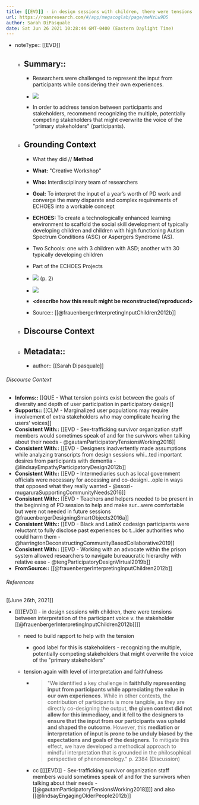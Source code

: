 ```yaml
---
title: [[EVD]] - in design sessions with children, there were tensions between interpretation of the participant voice v. the stakeholder [[@frauenbergerInterpretingInputChildren2012b]]
url: https://roamresearch.com/#/app/megacoglab/page/meNzLw9D5
author: Sarah DiPasquale
date: Sat Jun 26 2021 10:28:44 GMT-0400 (Eastern Daylight Time)
---
```


- noteType:: [[EVD]]

    - ## Summary::

        - Researchers were challenged to represent the input from participants while considering their own experiences.

        - ![](https://firebasestorage.googleapis.com/v0/b/firescript-577a2.appspot.com/o/imgs%2Fapp%2Fmegacoglab%2F7_TvxIaFNM.png?alt=media&token=ea732311-3cd1-41ee-a3aa-8b44afe7df04)

        - In order to address tension between participants and stakeholders, recommend recognizing the multiple, potentially competing stakeholders that might overwrite the voice of the "primary stakeholders" (participants).

    - ## **Grounding Context**

        - What they did // **Method**

        - **What:** "Creative Workshop"

        - **Who:** Interdisciplinary team of researchers

        - **Goal:** To interpret the input of a year’s worth of PD work and converge the many disparate and complex requirements of ECHOES into a workable concept

        - **ECHOES:** To create a technologically enhanced learning environment to scaffold the social skill development of typically developing children and children with high functioning Autism Spectrum Conditions (ASC) or Aspergers Syndrome (AS).

        - Two Schools: one with 3 children with ASD; another with 30 typically developing children

        - Part of the ECHOES Projects

        - ![](https://firebasestorage.googleapis.com/v0/b/firescript-577a2.appspot.com/o/imgs%2Fapp%2Fmegacoglab%2FK-yd3n0ODe.png?alt=media&token=801b4cb2-783a-4857-8799-940b468e3b6e) (p. 2)

        - ![](https://firebasestorage.googleapis.com/v0/b/firescript-577a2.appspot.com/o/imgs%2Fapp%2Fmegacoglab%2FBUqJwt8H3I.png?alt=media&token=e6e8444d-e364-487d-bba0-b447e5608b8d)

        - __<describe how this result might be reconstructed/reproduced>__

        - Source:: [[@frauenbergerInterpretingInputChildren2012b]]

    - ## **Discourse Context**

    - ## Metadata::

        - author:: [[Sarah Dipasquale]]

###### Discourse Context

- **Informs::** [[QUE - What tension points exist between the goals of diversity and depth of user participation in participatory design]]
- **Supports::** [[CLM - Marginalized user populations may require involvement of extra stakeholders who may complicate hearing the users' voices]]
- **Consistent With::** [[EVD - Sex-trafficking survivor organization staff members would sometimes speak of and for the survivors when talking about their needs - @gautamParticipatoryTensionsWorking2018]]
- **Consistent With::** [[EVD - Designers inadvertently made assumptions while analyzing transcripts from design sessions whi...ted important desires from participants with dementia - @lindsayEmpathyParticipatoryDesign2012b]]
- **Consistent With::** [[EVD - Intermediaries such as local government officials were necessary for accessing and co-designi...ople in ways that opposed what they really wanted - @ssozi-mugaruraSupportingCommunityNeeds2016]]
- **Consistent With::** [[EVD - Teachers and helpers needed to be present in the beginning of PD session to help and make sur...were comfortable but were not needed in future sessions @frauenbergerDesigningSmartObjects2016a]]
- **Consistent With::** [[EVD - Black and LatinX codesign participants were reluctant to fully disclose past experiences bc t...ider authorities who could harm them - @harringtonDeconstructingCommunityBasedCollaborative2019]]
- **Consistent With::** [[EVD - Working with an advocate within the prison system allowed researchers to navigate bureaucratic hierarchy with relative ease - @tengParticipatoryDesignVirtual2019b]]
- **FromSource::** [[@frauenbergerInterpretingInputChildren2012b]]

###### References

[[June 26th, 2021]]

- [[[[EVD]] - in design sessions with children, there were tensions between interpretation of the participant voice v. the stakeholder [[@frauenbergerInterpretingInputChildren2012b]]]]

    - need to build rapport to help with the tension

        - good label for this is stakeholders - recognizing the multiple, potentially competing stakeholders that might overwrite the voice of the "primary stakeholders"

    - tension again with level of interpretation and faithfulness

        - > "We identified a key challenge in **faithfully representing input from participants while appreciating the value in our own experiences**. While in other contexts, the contribution of participants is more tangible, as they are directly co-designing the output, **the given context did not allow for this immediacy, and it fell to the designers to ensure that the input from our participants was upheld and shaped the outcome**. However, this **mediation or interpretation of input is prone to be unduly biased by the expectations and goals of the designers**. To mitigate this effect, we have developed a methodical approach to mindful interpretation that is grounded in the philosophical perspective of phenomenology." p. 2384 (Discussion)

        - cc [[[[EVD]] - Sex-trafficking survivor organization staff members would sometimes speak of and for the survivors when talking about their needs - [[@gautamParticipatoryTensionsWorking2018]]]] and also [[@lindsayEngagingOlderPeople2012b]]
